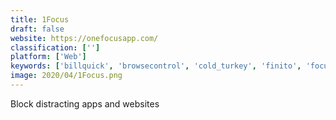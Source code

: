 ```yaml
---
title: 1Focus
draft: false 
website: https://onefocusapp.com/
classification: ['']
platform: ['Web']
keywords: ['billquick', 'browsecontrol', 'cold_turkey', 'finito', 'focus', 'focusbar', 'forest', 'internetoff', 'iris', 'moment', 'productivity_owl', 'quiet', 'rescuetime', 'selfcontrol', 'selfrestraint', 'sidetracked', 'stop_procrastinating', 'temptation_blocker', 'toggl']
image: 2020/04/1Focus.png
---
```

Block distracting apps and websites